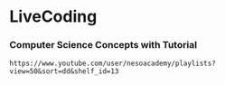 # LiveCoding
### Computer Science Concepts with Tutorial
    https://www.youtube.com/user/nesoacademy/playlists?view=50&sort=dd&shelf_id=13
    
